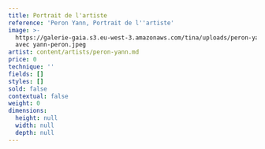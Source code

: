 ```yaml
---
title: Portrait de l'artiste
reference: 'Peron Yann, Portrait de l''artiste'
image: >-
  https://galerie-gaia.s3.eu-west-3.amazonaws.com/tina/uploads/peron-yann/galerie-gaia-emile21
  avec yann-peron.jpeg
artist: content/artists/peron-yann.md
price: 0
technique: ''
fields: []
styles: []
sold: false
contextual: false
weight: 0
dimensions:
  height: null
  width: null
  depth: null
---
```


